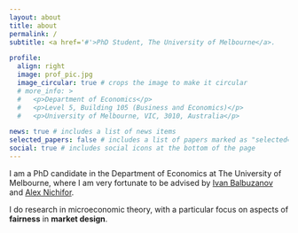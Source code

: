 ```yaml
---
layout: about
title: about
permalink: /
subtitle: <a href='#'>PhD Student, The University of Melbourne</a>.

profile:
  align: right
  image: prof_pic.jpg
  image_circular: true # crops the image to make it circular
  # more_info: >
  #   <p>Department of Economics</p>
  #   <p>Level 5, Building 105 (Business and Economics)</p>
  #   <p>University of Melbourne, VIC, 3010, Australia</p>

news: true # includes a list of news items
selected_papers: false # includes a list of papers marked as "selected={true}"
social: true # includes social icons at the bottom of the page
---
```


I am a PhD candidate in the Department of Economics at The University of Melbourne, where I am very fortunate to be advised by [Ivan Balbuzanov](https://sites.google.com/site/ibalbuzanov/home) and [Alex Nichifor](https://www.nichifor.net/).

I do research in microeconomic theory, with a particular focus on aspects of **fairness** in **market design**.

<!-- I am on the **2024/2025 academic job market** and I am available for interviews.[^1] 

<br>

# [^1]: <span style="font-size: 0.80em">If you don't hire me, then I hope you will consider hiring one of my talented colleagues and friends: [Toan Le](https://levokhanhtoan.com/), [Tao Sun](https://sites.google.com/view/taosun), [Lingguo Xu](https://www.lingguoxu.com/).</span>
-->

<!-- You can put a picture in, too. The code is already in, just name your picture `prof_pic.jpg` and put it in the `img/` folder.

Put your address / P.O. box / other info right below your picture. You can also disable any of these elements by editing `profile` property of the YAML header of your `_pages/about.md`. Edit `_bibliography/papers.bib` and Jekyll will render your [publications page](/al-folio/publications/) automatically.

Link to your social media connections, too. This theme is set up to use [Font Awesome icons](https://fontawesome.com/) and [Academicons](https://jpswalsh.github.io/academicons/), like the ones below. Add your Facebook, Twitter, LinkedIn, Google Scholar, or just disable all of them. -->

